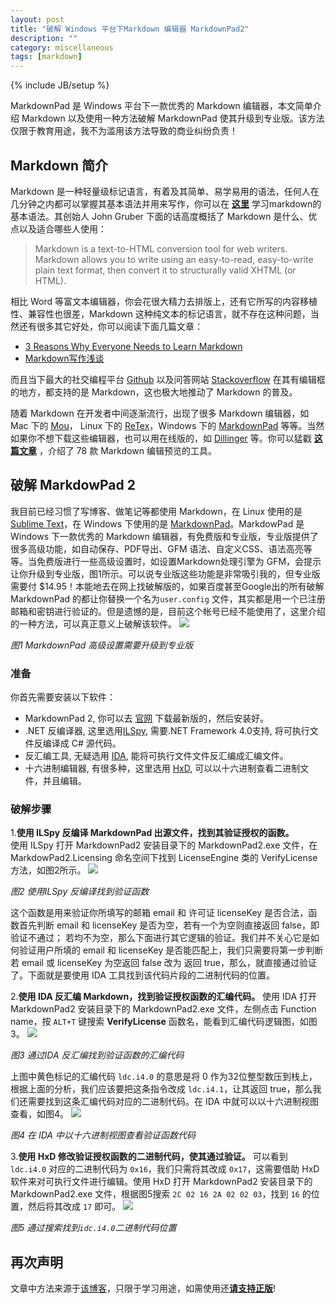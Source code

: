 ```yaml
---
layout: post
title: "破解 Windows 平台下Markdown 编辑器 MarkdownPad2"
description: ""
category: miscellaneous
tags: [markdown]
---
```

{% include JB/setup %}

MarkdownPad 是 Windows 平台下一款优秀的 Markdown 编辑器，本文简单介绍 Markdown 以及使用一种方法破解 MarkdownPad 使其升级到专业版。该方法仅限于教育用途，我不为滥用该方法导致的商业纠纷负责！

## Markdown 简介
Markdown 是一种轻量级标记语言，有着及其简单、易学易用的语法，任何人在几分钟之内都可以掌握其基本语法并用来写作，你可以在 [**这里**](http://daringfireball.net/projects/markdown/syntax) 学习markdown的基本语法。其创始人 John Gruber 下面的话高度概括了 Markdown 是什么、优点以及适合哪些人使用：

>Markdown is a text-to-HTML conversion tool for web writers. Markdown allows you to write using an easy-to-read, easy-to-write plain text format, then convert it to structurally valid XHTML (or HTML).

相比 Word 等富文本编辑器，你会花很大精力去排版上，还有它所写的内容移植性、兼容性也很差，Markdown 这种纯文本的标记语言，就不存在这种问题，当然还有很多其它好处，你可以阅读下面几篇文章：

* [3 Reasons Why Everyone Needs to Learn Markdown](http://readwrite.com/2012/04/17/why-you-need-to-learn-markdown#awesm=~ooxRM0YgMdu35E)
* [Markdown写作浅谈](http://jianshu.io/p/PpDNMG)

而且当下最大的社交编程平台 [Github](https://github.com/) 以及问答网站 [Stackoverflow](http://stackoverflow.com/) 在其有编辑框的地方，都支持的是 Markdown，这也极大地推动了 Markdown 的普及。

随着 Markdown 在开发者中间逐渐流行，出现了很多 Markdown 编辑器，如 Mac 下的 [Mou](http://mouapp.com/)， Linux 下的 [ReTex](http://sourceforge.net/p/retext/home/ReText/)，Windows 下的 [MarkdownPad](http://markdownpad.com/) 等等。当然如果你不想下载这些编辑器，也可以用在线版的，如 [Dillinger](http://dillinger.io/) 等。你可以猛戳 [**这篇文章**](http://mashable.com/2013/06/24/markdown-tools/) ，介绍了 78 款 Markdown 编辑预览的工具。


## 破解 MarkdowPad 2
我目前已经习惯了写博客、做笔记等都使用 Markdown，在 Linux 使用的是 [Sublime Text](http://www.sublimetext.com/)，在 Windows 下使用的是 [MarkdownPad](http://markdownpad.com/)。MarkdowPad 是 Windows 下一款优秀的 Markdown 编辑器，有免费版和专业版，专业版提供了很多高级功能，如自动保存、PDF导出、GFM 语法、自定义CSS、语法高亮等等。当免费版进行一些高级设置时，如设置Markdown处理引擎为 GFM，会提示让你升级到专业版，图1所示。可以说专业版这些功能是非常吸引我的，但专业版需要付 $14.95！本能地去在网上找破解版的，如果百度甚至Google出的所有破解 MarkdownPad 的都让你替换一个名为`user.config` 文件，其实都是用一个已注册邮箱和密钥进行验证的。但是遗憾的是，目前这个帐号已经不能使用了，这里介绍的一种方法，可以真正意义上破解该软件。
![](http://i.imgur.com/MLmcISF.png)

*图1 MarkdownPad 高级设置需要升级到专业版*

### 准备
你首先需要安装以下软件：

* MarkdownPad 2, 你可以去 [官网](https://markdownpad.com/download.html) 下载最新版的，然后安装好。
* .NET 反编译器, 这里选用[ILSpy](http://ilspy.net/), 需要.NET Framework 4.0支持, 将可执行文件反编译成 C# 源代码。
* 反汇编工具, 无疑选用 [IDA](https://hex-rays.com/products/ida/index.shtml), 能将可执行文件文件反汇编成汇编文件。
* 十六进制编辑器, 有很多种，这里选用 [HxD](http://mh-nexus.de/en/hxd/), 可以以十六进制查看二进制文件，并且编辑。

### 破解步骤

1.**使用 ILSpy 反编译 MarkdownPad 出源文件，找到其验证授权的函数。**   
使用 ILSpy 打开 MarkdownPad2 安装目录下的 MarkdownPad2.exe 文件，在 MarkdowPad2.Licensing 命名空间下找到 LicenseEngine 类的 VerifyLicense 方法，如图2所示。
![](http://i.imgur.com/z0mhKkX.png)

*图2 使用ILSpy 反编译找到验证函数*

这个函数是用来验证你所填写的邮箱 email 和 许可证 licenseKey 是否合法，函数首先判断 email 和 licenseKey 是否为空，若有一个为空则直接返回 false，即验证不通过； 若均不为空，那么下面进行其它逻辑的验证。我们并不关心它是如何验证用户所填的 email 和 licenseKey 是否能匹配上，我们只需要将第一步判断若 email 或 licenseKey 为空返回 false 改为 返回 true，那么，就直接通过验证了。下面就是要使用 IDA 工具找到该代码片段的二进制代码的位置。

2.**使用 IDA 反汇编 Markdown，找到验证授权函数的汇编代码。**
使用 IDA 打开 MarkdownPad2 安装目录下的 MarkdownPad2.exe 文件，左侧点击 Function name，按 `ALT+T` 键搜索 **VerifyLicense** 函数名，能看到汇编代码逻辑图，如图3。
![](http://i.imgur.com/a17IM57.png)

*图3 通过IDA 反汇编找到验证函数的汇编代码*

上图中黄色标记的汇编代码 `ldc.i4.0` 的意思是将 0 作为32位整型数压到栈上，根据上面的分析，我们应该要把这条指令改成 `ldc.i4.1`，让其返回 true，那么我们还需要找到这条汇编代码对应的二进制代码。在 IDA 中就可以以十六进制视图查看，如图4。
![](http://i.imgur.com/ryjoUzD.png)

*图4 在 IDA 中以十六进制视图查看验证函数代码*

3.**使用 HxD 修改验证授权函数的二进制代码，使其通过验证。**
可以看到 `ldc.i4.0` 对应的二进制代码为 `0x16`，我们只需将其改成 `0x17`，这需要借助 HxD 软件来对可执行文件进行编辑。使用 HxD 打开 MarkdownPad2 安装目录下的 MarkdownPad2.exe 文件，根据图5搜索 `2C 02 16 2A 02 02 03`，找到 `16` 的位置，然后将其改成 `17` 即可。
![](http://i.imgur.com/iZDxHSh.png)

*图5 通过搜索找到`idc.i4.0`二进制代码位置*

## 再次声明
文章中方法来源于[该博客](http://iamjuza.blogspot.com/2013/09/unlocking-markdownpad-2.html)，只限于学习用途，如需使用还[**请支持正版**](https://markdownpad.com/buy.html)!
 
 
